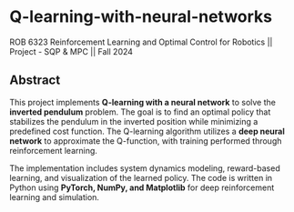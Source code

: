 # Q-learning-with-neural-networks
ROB 6323 Reinforcement Learning and Optimal Control for Robotics || Project - SQP &amp; MPC || Fall 2024

## **Abstract**  
This project implements **Q-learning with a neural network** to solve the **inverted pendulum** problem. The goal is to find an optimal policy that stabilizes the pendulum in the inverted position while minimizing a predefined cost function. The Q-learning algorithm utilizes a **deep neural network** to approximate the Q-function, with training performed through reinforcement learning.

The implementation includes system dynamics modeling, reward-based learning, and visualization of the learned policy. The code is written in Python using **PyTorch, NumPy, and Matplotlib** for deep reinforcement learning and simulation.

